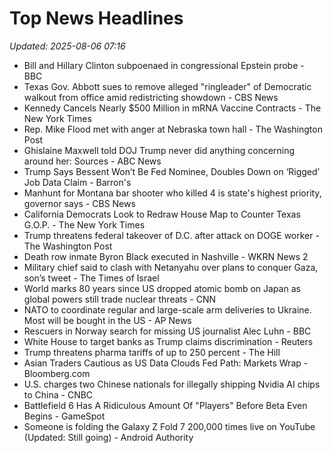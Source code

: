 # Top News Headlines

_Updated: 2025-08-06 07:16_

- Bill and Hillary Clinton subpoenaed in congressional Epstein probe - BBC
- Texas Gov. Abbott sues to remove alleged "ringleader" of Democratic walkout from office amid redistricting showdown - CBS News
- Kennedy Cancels Nearly $500 Million in mRNA Vaccine Contracts - The New York Times
- Rep. Mike Flood met with anger at Nebraska town hall - The Washington Post
- Ghislaine Maxwell told DOJ Trump never did anything concerning around her: Sources - ABC News
- Trump Says Bessent Won’t Be Fed Nominee, Doubles Down on ‘Rigged’ Job Data Claim - Barron's
- Manhunt for Montana bar shooter who killed 4 is state's highest priority, governor says - CBS News
- California Democrats Look to Redraw House Map to Counter Texas G.O.P. - The New York Times
- Trump threatens federal takeover of D.C. after attack on DOGE worker - The Washington Post
- Death row inmate Byron Black executed in Nashville - WKRN News 2
- Military chief said to clash with Netanyahu over plans to conquer Gaza, son’s tweet - The Times of Israel
- World marks 80 years since US dropped atomic bomb on Japan as global powers still trade nuclear threats - CNN
- NATO to coordinate regular and large-scale arm deliveries to Ukraine. Most will be bought in the US - AP News
- Rescuers in Norway search for missing US journalist Alec Luhn - BBC
- White House to target banks as Trump claims discrimination - Reuters
- Trump threatens pharma tariffs of up to 250 percent - The Hill
- Asian Traders Cautious as US Data Clouds Fed Path: Markets Wrap - Bloomberg.com
- U.S. charges two Chinese nationals for illegally shipping Nvidia AI chips to China - CNBC
- Battlefield 6 Has A Ridiculous Amount Of "Players" Before Beta Even Begins - GameSpot
- Someone is folding the Galaxy Z Fold 7 200,000 times live on YouTube (Updated: Still going) - Android Authority